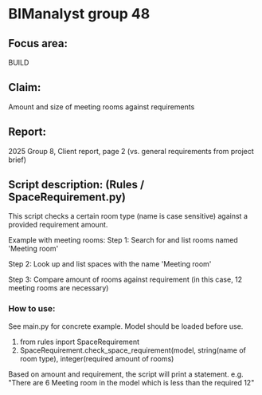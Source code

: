 # BIManalyst group 48
## Focus area: 
BUILD
## Claim: 
Amount and size of meeting rooms against requirements
## Report: 
2025 Group 8, Client report, page 2 (vs. general requirements from project brief)

## Script description: (Rules / SpaceRequirement.py)
This script checks a certain room type (name is case sensitive) against a provided requirement amount.

Example with meeting rooms:
Step 1: Search for and list rooms named 'Meeting room'

Step 2: Look up and list spaces with the name 'Meeting room'

Step 3: Compare amount of rooms against requirement (in this case, 12 meeting rooms are necessary)

### How to use:
See main.py for concrete example.
Model should be loaded before use.
1. from rules inport SpaceRequirement
2. SpaceRequirement.check_space_requirement(model, string(name of room type), integer(required amount of rooms)

Based on amount and requirement, the script will print a statement. e.g. "There are 6 Meeting room in the model which is less than the required 12"
